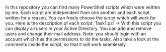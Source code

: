 In this repository you can find many PowerShell scripts which were written by me. Each script are independent from one another and each script written for a reason. You can freely choose the script which will work for you.
Here is the description of each script:
Task1.ps1 -> With this script you can display all users in your Active Directory. You can add and remove users and change their mail address. Note: you should login with an account which has the permissions to do the tasks. Also take a look at the comments inside the script, so that it will work seamlessly.
